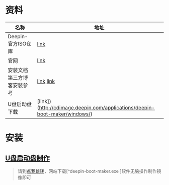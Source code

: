# 资料

| 名称                        | 地址                                                         |
| --------------------------- | ------------------------------------------------------------ |
| Deepin-官方ISO仓库          | [link](https://www.deepin.org/zh/mirrors/releases/)          |
| 官网                        | [link](https://www.deepin.org/zh/download/)                  |
| 安装文档 第三方博客安装参考 | [link](https://www.deepin.org/zh/installation/)  [link](https://guoqing.blog.csdn.net/article/details/83515106?spm=1001.2101.3001.6650.3&utm_medium=distribute.pc_relevant.none-task-blog-2%7Edefault%7ECTRLIST%7Edefault-3.no_search_link&depth_1-utm_source=distribute.pc_relevant.none-task-blog-2%7Edefault%7ECTRLIST%7Edefault-3.no_search_link) |
| U盘启动盘下载               | [link])(http://cdimage.deepin.com/applications/deepin-boot-maker/windows/) |

# 安装

## [U盘启动盘制作](http://cdimage.deepin.com/applications/deepin-boot-maker/windows/)

> 请到[点我跳转](http://cdimage.deepin.com/applications/deepin-boot-maker/windows/)，网站下载[^deepin-boot-maker.exe ]软件无脑操作制作镜像即可